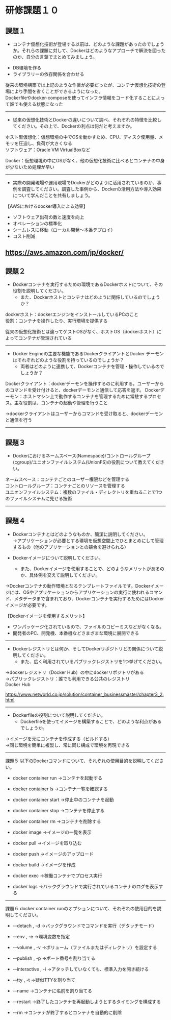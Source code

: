 # 研修課題１０

## 課題１
* コンテナ仮想化技術が登場する以前は、どのような課題があったのでしょうか。それらの課題に対して、Dockerはどのようなアプローチで解決を図ったのか、自分の言葉でまとめてみましょう。

- DB環境を作る
- ライブラリーの依存関係を合わせる

従来の環境構築では上記のような作業が必要だったが、コンテナ仮想化技術の登場により手間を省くことができるようになった。  
Dockerfileやdocker-composeを使ってインフラ情報をコード化することによって誰でも使える状態になった

---

* 従来の仮想化技術とDockerの違いについて調べ、それぞれの特徴を比較してください。その上で、Dockerの利点は何だと考えますか。

ホスト型仮想化：仮想環境の中でOSを動かすため、CPU、ディスク使用量、メモリを圧迫し、負荷が大きくなる  
ソフトウェア：Oracle VM VirtualBoxなど

Docker：仮想環境の中にOSがなく、他の仮想化技術に比べるとコンテナの中身が少ないため処理が早い

---

* 実際の開発現場や運用現場でDockerがどのように活用されているのか、事例を調査してください。調査した事例から、Dockerの活用方法や導入効果について学んだことを共有しましょう。

【AWSにおけるdocker導入による効果】

- ソフトウェア出荷の数と速度を向上
- オペレーションの標準化
- シームレスに移動（ローカル開発〜本番デプロイ）
- コスト削減

https://aws.amazon.com/jp/docker/
---

## 課題２
* Dockerコンテナを実行するための環境であるDockerホストについて、その役割を説明してください。
    * また、Dockerホストとコンテナはどのように関係しているのでしょうか？

dockerホスト：dockerエンジンをインストールしているPCのこと  
役割：コンテナを操作したり、実行環境を提供する

従来の仮想化技術とは違ってゲストOSがなく、ホストOS（dockerホスト）によってコンテナが管理されている

---

* Docker Engineの主要な機能であるDockerクライアントとDocker デーモンはそれぞれどのような役割を持っているのでしょうか？
    * 両者はどのように連携して、Dockerコンテナを管理・操作しているのでしょうか？

Dockerクライアント：dockerデーモンを操作するのに利用する。ユーザーからのコマンドを受け付けると、dockerデーモンと通信して応答を返す。
Dockerデーモン：ホストマシン上で動作するコンテナを管理するために常駐するプロセス。主な役割は、コンテナの起動や管理を行うこと

→dockerクライアントはユーザーからコマンドを受け取ると、dockerデーモンと通信を行う

---

## 課題３
* Dockerにおけるネームスペース(Namespace)/コントロールグループ(cgroup)/ユニオンファイルシステム(UnionFS)の役割について教えてください。

ネームスペース：コンテナごとのユーザー権限などを管理する  
コントロールグループ：コンテナごとのリソースを管理する  
ユニオンファイルシステム：複数のファイル・ディレクトリを重ねることで1つのファイルシステムに見せる技術

---

## 課題４
* Dockerコンテナとはどのようなものか、簡潔に説明してください。  
→アプリケーションが必要とする環境を仮想空間上でひとまとめにして管理するもの（他のアプリケーションとの競合を避けられる）

* Dockerイメージについて説明してください。
    * また、Dockerイメージを使用することで、どのようなメリットがあるのか、具体例を交えて説明してください。　

→Dockerコンテナの動作環境となるテンプレートファイルです。Dockerイメージには、OSやアプリケーションからアプリケーションの実行に使われるコマンド、メタデータまで含まれており、Dockerコンテナを実行するためにはDockerイメージが必要です。

【Dockerイメージを使用するメリット】
- ワンパッケージ化されているので、ファイルのコピーミスなどがなくなる。
- 開発者のPC、開発機、本番機などさまざまな環境に展開できる

---

* Dockerレジストリとは何か、そしてDockerリポジトリとの関係について説明してください。
    * また、広く利用されているパブリックレジストリを1つ挙げてください。

→dockerレジストリ（Docker Hub）の中にdockerリポジトリがある  
→パブリックレジストリ：誰でも利用できる公共のレジストリ  
Docker Hub

https://www.networld.co.jp/solution/container_businessmaster/chapter3_2.html

---

* Dockerfileの役割について説明してください。
    * Dockerfileを使ってイメージを構築することで、どのような利点があるでしょうか。
 
→イメージを元にコンテナを作成する（ビルドする）  
→同じ環境を簡単に複製し、常に同じ構成で環境を再現できる

---

課題５
以下のDockerコマンドについて、それぞれの使用目的を説明してください。
* docker container run
→コンテナを起動する 

* docker container ls
→コンテナ一覧を確認する

* docker container start
→停止中のコンテナを起動

* docker container stop
→コンテナを停止する

* docker container rm
→コンテナを削除する

* docker image
→イメージの一覧を表示

* docker pull
→イメージを取り込む

* docker push
→イメージのアップロード

* docker build
→イメージを作成

* docker exec
→稼働コンテナでプロセス実行

* docker logs
→バックグラウンドで実行されているコンテナのログを表示する

---


課題６
docker container runのオプションについて、それぞれの使用目的を説明してください。
* --detach , -d
→バックグラウンドでコマンドを実行（デタッチモード）

* --env , -e
→環境変数を指定

* --volume , -v
→ボリューム（ファイルまたはディレクトリ）を設定する

* --publish , -p
→ポート番号を割り当てる

* --interactive , -i
→アタッチしていなくても、標準入力を開き続ける

* --tty , -t
→疑似TTYを割り当て

* --name
→コンテナに名前を割り当てる

* --restart
→終了したコンテナを再起動しようとするタイミングを構成する

* --rm
→コンテナが終了するとコンテナを自動的に削除
